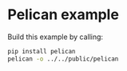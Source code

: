# Pelican example

Build this example by calling:

```bash
pip install pelican
pelican -o ../../public/pelican
```
